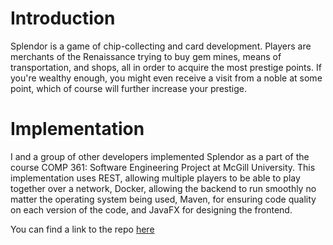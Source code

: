 # Introduction
Splendor is a game of chip-collecting and card development. Players are merchants of the Renaissance trying to buy gem mines, means of transportation, and shops, all in order to acquire the most prestige points. If you're wealthy enough, you might even receive a visit from a noble at some point, which of course will further increase your prestige.

# Implementation
I and a group of other developers implemented Splendor as a part of the course COMP 361: Software Engineering Project at McGill University. This implementation uses REST, allowing multiple players to be able to play together over a network, Docker, allowing the backend to run smoothly no matter the operating system being used, Maven, for ensuring code quality on each version of the code, and JavaFX for designing the frontend.

You can find a link to the repo [here](https://github.com/matlas57/splendor)
